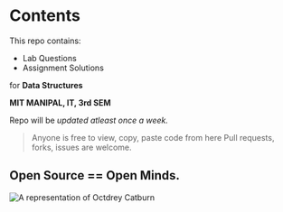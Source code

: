 Contents
========
This repo contains:
  + Lab Questions
  + Assignment Solutions

for **Data Structures**

**MIT MANIPAL, IT, 3rd SEM**

Repo will be *updated atleast once a week.*

>Anyone is free to view, copy, paste code from here
 Pull requests, forks, issues are welcome. 

Open Source == Open Minds.
-------------------------
 
![A representation of Octdrey Catburn](http://octodex.github.com/images/octdrey-catburn.jpg)
